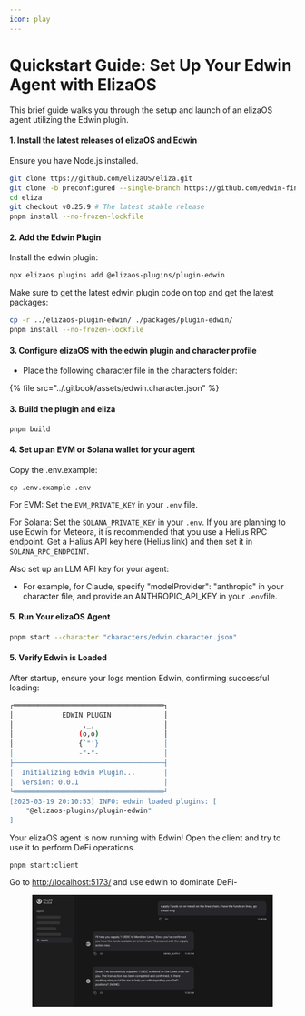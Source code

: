 ```yaml
---
icon: play
---
```


# Quickstart Guide: Set Up Your Edwin Agent with ElizaOS

This brief guide walks you through the setup and launch of an elizaOS agent utilizing the Edwin plugin.

#### 1. Install the latest releases of elizaOS and Edwin&#x20;

Ensure you have Node.js installed.

```bash
git clone ttps://github.com/elizaOS/eliza.git
git clone -b preconfigured --single-branch https://github.com/edwin-finance/elizaos-plugin-edwin
cd eliza
git checkout v0.25.9 # The latest stable release
pnpm install --no-frozen-lockfile
```

#### 2. Add the Edwin Plugin

Install the edwin plugin:

```bash
npx elizaos plugins add @elizaos-plugins/plugin-edwin 
```

Make sure to get the latest edwin plugin code on top and get the latest packages:

```bash
cp -r ../elizaos-plugin-edwin/ ./packages/plugin-edwin/
pnpm install --no-frozen-lockfile
```

#### 3. Configure elizaOS with the edwin plugin and character profile

* Place the following character file in the characters folder:

{% file src="../.gitbook/assets/edwin.character.json" %}

#### 3. Build the plugin and eliza

```
pnpm build
```

#### 4.  Set up an EVM or Solana wallet for your agent

Copy the .env.example:

```
cp .env.example .env
```

For EVM:  Set the `EVM_PRIVATE_KEY` in your `.env` file.

For Solana:  Set the `SOLANA_PRIVATE_KEY` in your `.env`. If you are planning to use Edwin for Meteora, it is recommended that you use a Helius RPC endpoint. Get a Halius API key here (Helius link) and then set it in `SOLANA_RPC_ENDPOINT`.

Also set up an LLM API key for your agent:

* For example, for Claude, specify "modelProvider": "anthropic" in your character file, and provide an  ANTHROPIC\_API\_KEY in your `.env`file.

#### 5.  Run Your elizaOS Agent

```bash
pnpm start --character "characters/edwin.character.json"
```

#### 5. Verify Edwin is Loaded

After startup, ensure your logs mention Edwin, confirming successful loading:

```bash
┌═════════════════════════════════════┐
│            EDWIN PLUGIN             │
│                 ,_,                 │
│                (o,o)                │
│                {`"'}                │
│                -"-"-                │
├─────────────────────────────────────┤
│  Initializing Edwin Plugin...       │
│  Version: 0.0.1                     │
└═════════════════════════════════════┘
[2025-03-19 20:10:53] INFO: edwin loaded plugins: [
    "@elizaos-plugins/plugin-edwin"
]
```

Your elizaOS agent is now running with Edwin! Open the client and try to use it to perform DeFi operations.

```
pnpm start:client
```

Go to [http://localhost:5173/](http://localhost:5173/) and use edwin to dominate DeFi-

<figure><img src="../.gitbook/assets/image (2).png" alt=""><figcaption></figcaption></figure>
